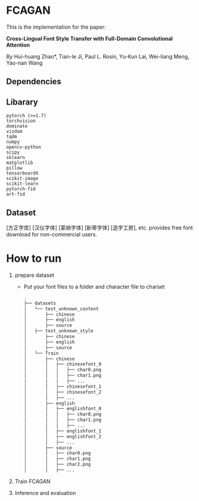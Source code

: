 # FCAGAN
This is the implementation for the paper:

**Cross-Lingual Font Style Transfer with Full-Domain Convolutional Attention**

By Hui-huang Zhao*, Tian-le Ji, Paul L. Rosin, Yu-Kun Lai, Wei-liang Meng, Yao-nan Wang

## Dependencies
Libarary
-------------
```
pytorch (>=1.7)
torchvision
dominate
visdom
tqdm
numpy
opencv-python  
scipy
sklearn
matplotlib  
pillow  
tensorboardX
scikit-image
scikit-learn
pytorch-fid
art-fid
```

Dataset
--------------
[方正字库] [汉仪字体] [蒙纳字体] [新蒂字体]  [造字工房], etc. provides free font download for non-commercial users.

# How to run

1. prepare dataset
   - Put your font files to a folder and character file to charset
        ```bash
        .
        ├── datasets
        │   └── test_unknown_content
        │       ├── chinese
        │       ├── english
        │       ├── source
        │   ├── test_unknown_style
        │       ├── chinese
        │       ├── english
        │       ├── source
        │   └── Train
        │       ├── chinese
        │       │   ├── chinesefont_0
        │       │   │   ├── char0.png
        │       │   │   ├── char1.png
        │       │   │   ├── ...
        │       │   ├── chinesefont_1
        │       │   ├── chinesefont_2
        │       │   ├── ...
        │       ├── english
        │       │   ├── englishfont_0
        │       │   │   ├── char0.png
        │       │   │   ├── char1.png
        │       │   │   ├── ...
        │       │   ├── englishfont_1
        │       │   ├── englishfont_2
        │       │   ├── ...
        │       ├── source
        │       │   ├── char0.png
        │       │   ├── char1.png
        │       │   ├── char2.png
        │       │   ├── ...
        ```

2. Train FCAGAN
   
3. Inference and evaluation
